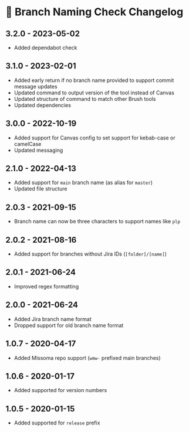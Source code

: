 # 📅 Branch Naming Check Changelog

## 3.2.0 - 2023-05-02

* Added dependabot check

## 3.1.0 - 2023-02-01

* Added early return if no branch name provided to support commit message updates
* Updated command to output version of the tool instead of Canvas
* Updated structure of command to match other Brush tools
* Updated dependencies

## 3.0.0 - 2022-10-19

* Added support for Canvas config to set support for kebab-case or camelCase
* Updated messaging

## 2.1.0 - 2022-04-13

* Added support for `main` branch name (as alias for `master`)
* Updated file structure

## 2.0.3 - 2021-09-15

* Branch name can now be three characters to support names like `plp`

## 2.0.2 - 2021-08-16

* Added support for branches without Jira IDs (`[folder]/[name]`)

## 2.0.1 - 2021-06-24

* Improved regex formatting

## 2.0.0 - 2021-06-24

* Added Jira branch name format
* Dropped support for old branch name format

## 1.0.7 - 2020-04-17

* Added Missoma repo support (`wmw-` prefixed main branches)

## 1.0.6 - 2020-01-17

* Added supported for version numbers

## 1.0.5 - 2020-01-15

* Added supported for `release` prefix
